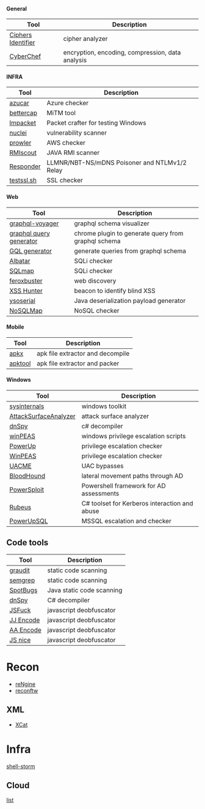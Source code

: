 #### General

| Tool | Description |
| ---- | ----------- |
| [Ciphers Identifier](https://www.boxentriq.com/code-breaking/cipher-identifier) | cipher analyzer |
| [CyberChef](https://gchq.github.io/CyberChef/) | encryption, encoding, compression, data analysis |

#### INFRA


| Tool | Description |
| ---- | ----------- |
| [azucar](https://github.com/nccgroup/azucar) | Azure checker |
| [bettercap](https://github.com/bettercap/bettercap) | MiTM tool |  
| [Impacket](https://github.com/SecureAuthCorp/impacket) | Packet crafter for testing Windows |
| [nuclei](https://github.com/projectdiscovery/nuclei) | vulnerability scanner |
| [prowler](https://github.com/toniblyx/prowler) | AWS checker |
| [RMIscout](https://github.com/BishopFox/rmiscout) | JAVA RMI scanner |
| [Responder](https://github.com/lgandx/Responder.git) | LLMNR/NBT-NS/mDNS Poisoner and NTLMv1/2 Relay |
| [testssl.sh](https://github.com/drwetter/testssl.sh) | SSL checker |

#### Web

| Tool | Description |
| ---- | ----------- |
| [graphql-voyager](https://apis.guru/graphql-voyager/) | graphql schema visualizer |
| [graphql query generator](https://chrome.google.com/webstore/detail/graphql-query-generator/jmdpimbhelkmbpgdkjgapkegfapaapej) | chrome plugin to generate query from graphql schema |
| [GQL generator](https://github.com/timqian/gql-generator) | generate queries from graphql schema |
| [Albatar](https://github.com/lanjelot/albatar) | SQLi checker |
| [SQLmap](https://github.com/sqlmapproject/sqlmap) | SQLi checker |
| [feroxbuster](https://github.com/epi052/feroxbuster) | web discovery |
| [XSS Hunter](https://xsshunter.com/) | beacon to identify blind XSS |
| [ysoserial](https://github.com/frohoff/ysoserial) | Java deserialization payload generator |
| [NoSQLMap](https://github.com/codingo/NoSQLMap) | NoSQL checker |

#### Mobile

| Tool | Description |
| ---- | ----------- |
| [apkx](https://github.com/b-mueller/apkx) | apk file extractor and decompile |
| [apktool](https://github.com/iBotPeaches/Apktool) | apk file extractor and packer |

#### Windows

| Tool | Description |
| ---- | ----------- |
| [sysinternals](https://docs.microsoft.com/en-us/sysinternals/) | windows toolkit |
| [AttackSurfaceAnalyzer](https://github.com/microsoft/AttackSurfaceAnalyzer) | attack surface analyzer |
| [dnSpy](https://github.com/dnSpy/dnSpy) | c# decompiler |
| [winPEAS](https://github.com/carlospolop/privilege-escalation-awesome-scripts-suite/tree/master/winPEAS) | windows privilege escalation scripts |
| [PowerUp](https://github.com/PowerShellMafia/PowerSploit/tree/master/Privesc) | privilege escalation checker |
| [WinPEAS](https://github.com/carlospolop/PEASS-ng/tree/master/winPEAS) | privilege escalation checker |
| [UACME](https://github.com/hfiref0x/UACME) | UAC bypasses |
| [BloodHound](https://github.com/BloodHoundAD/BloodHound) | lateral movement paths through AD |
| [PowerSploit](https://github.com/PowerShellMafia/PowerSploit) | Powershell framework for AD assessments|
| [Rubeus](https://github.com/GhostPack/Rubeus) | C# toolset for Kerberos interaction and abuse |
| [PowerUpSQL](https://github.com/NetSPI/PowerUpSQL) | MSSQL escalation and checker |


## Code tools


| Tool | Description |
| ---- | ----------- |
| [graudit](https://github.com/wireghoul/graudit) | static code scanning |
| [semgrep](https://github.com/returntocorp/semgrep) | static code scanning |
| [SpotBugs](https://spotbugs.github.io/) | Java static code scanning |
| [dnSpy](https://github.com/dnSpy/dnSpy) | C# decompiler | 
| [JSFuck](http://www.jsfuck.com/) | javascript deobfuscator |
| [JJ Encode](https://utf-8.jp/public/jjencode.html) | javascript deobfuscator |
| [AA Encode](https://utf-8.jp/public/aaencode.html) | javascript deobfuscator |
| [JS nice](http://www.jsnice.org/) | javascript deobfuscator |


# Recon

- [reNgine](https://github.com/yogeshojha/rengine)
- [reconftw](https://github.com/six2dez/reconftw)

## XML

- [XCat](https://github.com/orf/xcat)

# Infra

[shell-storm](http://shell-storm.org/shellcode/)

## Cloud

[list](https://github.com/toniblyx/my-arsenal-of-aws-security-tools)
